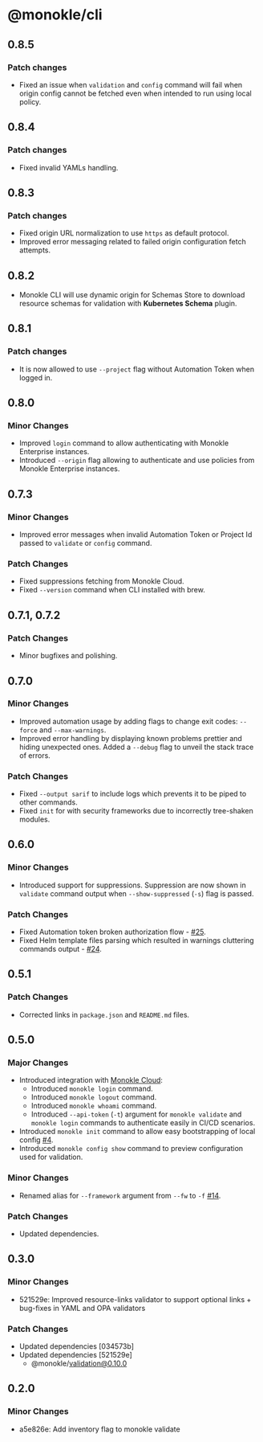 # @monokle/cli

## 0.8.5

### Patch changes

- Fixed an issue when `validation` and `config` command will fail when origin config cannot be fetched even when intended to run using local policy.

## 0.8.4

### Patch changes

- Fixed invalid YAMLs handling.

## 0.8.3

### Patch changes

- Fixed origin URL normalization to use `https` as default protocol.
- Improved error messaging related to failed origin configuration fetch attempts.

## 0.8.2

- Monokle CLI will use dynamic origin for Schemas Store to download resource schemas for validation with **Kubernetes Schema** plugin.

## 0.8.1

### Patch changes

- It is now allowed to use `--project` flag without Automation Token when logged in.

## 0.8.0

### Minor Changes

- Improved `login` command to allow authenticating with Monokle Enterprise instances.
- Introduced `--origin` flag allowing to authenticate and use policies from Monokle Enterprise instances.

## 0.7.3

### Minor Changes

- Improved error messages when invalid Automation Token or Project Id passed to `validate` or `config` command.

### Patch Changes

- Fixed suppressions fetching from Monokle Cloud.
- Fixed `--version` command when CLI installed with brew.

## 0.7.1, 0.7.2

### Patch Changes

- Minor bugfixes and polishing.

## 0.7.0

### Minor Changes

- Improved automation usage by adding flags to change exit codes: `--force` and `--max-warnings`.
- Improved error handling by displaying known problems prettier and hiding unexpected ones. Added a `--debug` flag to unveil the stack trace of errors.

### Patch Changes

- Fixed `--output sarif` to include logs which prevents it to be piped to other commands.
- Fixed `init` for with security frameworks due to incorrectly tree-shaken modules.

## 0.6.0

### Minor Changes

- Introduced support for suppressions. Suppression are now shown in `validate` command output when `--show-suppressed` (`-s`) flag is passed.

### Patch Changes

- Fixed Automation token broken authorization flow - [#25](https://github.com/kubeshop/monokle-cli/issues/25).
- Fixed Helm template files parsing which resulted in warnings cluttering commands output - [#24](https://github.com/kubeshop/monokle-cli/issues/24).

## 0.5.1

### Patch Changes

- Corrected links in `package.json` and `README.md` files.

## 0.5.0

### Major Changes

- Introduced integration with [Monokle Cloud](https://app.monokle.com/):
  - Introduced `monokle login` command.
  - Introduced `monokle logout` command.
  - Introduced `monokle whoami` command.
  - Introduced `--api-token` (`-t`) argument for `monokle validate` and `monokle login` commands to authenticate easily in CI/CD scenarios.
- Introduced `monokle init` command to allow easy bootstrapping of local config [#4](https://github.com/kubeshop/monokle-cli/issues/4).
- Introduced `monokle config show` command to preview configuration used for validation.

### Minor Changes

- Renamed alias for `--framework` argument from `--fw` to `-f` [#14](https://github.com/kubeshop/monokle-cli/issues/14).

### Patch Changes

- Updated dependencies.

## 0.3.0

### Minor Changes

- 521529e: Improved resource-links validator to support optional links + bug-fixes in YAML and OPA validators

### Patch Changes

- Updated dependencies [034573b]
- Updated dependencies [521529e]
  - @monokle/validation@0.10.0

## 0.2.0

### Minor Changes

- a5e826e: Add inventory flag to monokle validate
